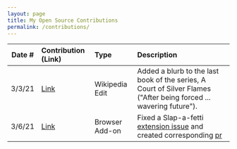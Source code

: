 ```yaml
---
layout: page
title: My Open Source Contributions
permalink: /contributions/
---
```


<!--
Type of the contribution should be "Wikipedia edit", "OpenStreet Map feature", "Documentation", "Course website", "Blog",
"Browser Add-on", etc.

The description should include a brief summary of what you did.

The link should bring us to a public page that shows your contribution.

Replace the first row with your own contribution.

-->

| Date # | Contribution (Link) | Type | Description |
| ------ | :------------------ | :--- | :---------- |
| 3/3/21 |  [Link](https://en.wikipedia.org/wiki/A_Court_of_Thorns_and_Roses)                    | Wikipedia Edit     | Added a blurb to the last book of the series, A Court of Silver Flames ("After being forced ... wavering future").            |
| 3/6/21       | [Link](https://github.com/ossd-sp22/slap-a-fetti/pull/6)                    | Browser Add-on     | Fixed a Slap-a-fetti [extension issue](https://github.com/ossd-sp22/slap-a-fetti/issues/4) and created corresponding [pr](https://github.com/ossd-sp22/slap-a-fetti/pull/6)  |
